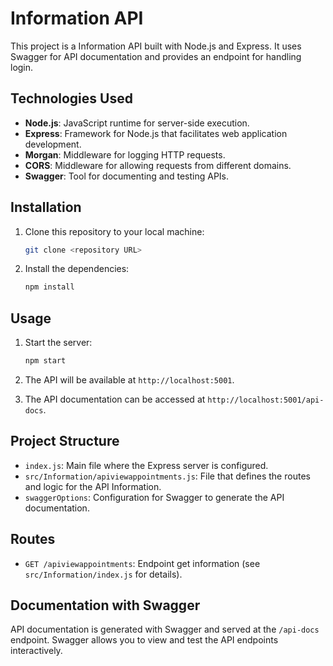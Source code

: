 # Information API

This project is a Information API built with Node.js and Express. It uses Swagger for API documentation and provides an endpoint for handling login.

## Technologies Used

- **Node.js**: JavaScript runtime for server-side execution.
- **Express**: Framework for Node.js that facilitates web application development.
- **Morgan**: Middleware for logging HTTP requests.
- **CORS**: Middleware for allowing requests from different domains.
- **Swagger**: Tool for documenting and testing APIs.

## Installation

1. Clone this repository to your local machine:
    ```bash
    git clone <repository URL>
    ```

2. Install the dependencies:
    ```bash
    npm install
    ```

## Usage

1. Start the server:
    ```bash
    npm start
    ```

2. The API will be available at `http://localhost:5001`.

3. The API documentation can be accessed at `http://localhost:5001/api-docs`.

## Project Structure

- `index.js`: Main file where the Express server is configured.
- `src/Information/apiviewappointments.js`: File that defines the routes and logic for the API Information.
- `swaggerOptions`: Configuration for Swagger to generate the API documentation.

## Routes

- `GET /apiviewappointments`: Endpoint get information (see `src/Information/index.js` for details).

## Documentation with Swagger

API documentation is generated with Swagger and served at the `/api-docs` endpoint. Swagger allows you to view and test the API endpoints interactively.
